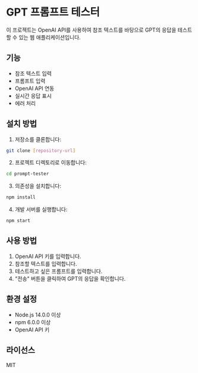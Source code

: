 # GPT 프롬프트 테스터

이 프로젝트는 OpenAI API를 사용하여 참조 텍스트를 바탕으로 GPT의 응답을 테스트할 수 있는 웹 애플리케이션입니다.

## 기능

- 참조 텍스트 입력
- 프롬프트 입력
- OpenAI API 연동
- 실시간 응답 표시
- 에러 처리

## 설치 방법

1. 저장소를 클론합니다:
```bash
git clone [repository-url]
```

2. 프로젝트 디렉토리로 이동합니다:
```bash
cd prompt-tester
```

3. 의존성을 설치합니다:
```bash
npm install
```

4. 개발 서버를 실행합니다:
```bash
npm start
```

## 사용 방법

1. OpenAI API 키를 입력합니다.
2. 참조할 텍스트를 입력합니다.
3. 테스트하고 싶은 프롬프트를 입력합니다.
4. "전송" 버튼을 클릭하여 GPT의 응답을 확인합니다.

## 환경 설정

- Node.js 14.0.0 이상
- npm 6.0.0 이상
- OpenAI API 키

## 라이선스

MIT 